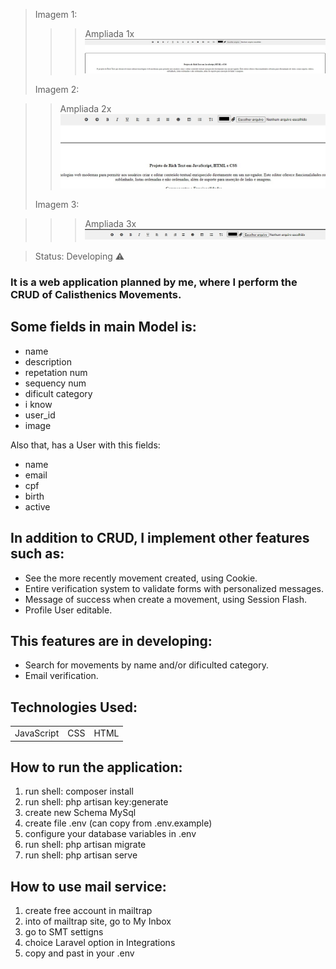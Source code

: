 > Imagem 1:
> > 
> > > Ampliada 1x
![header](https://github.com/WalisonAraujo08/assets/blob/main/richtext2.jpeg)
> > > 
> Imagem 2:

> > Ampliada 2x
![header](https://github.com/WalisonAraujo08/assets/blob/main/richtext3.jpeg)
> > 
> Imagem 3:

> > > Ampliada 3x
![header](https://github.com/WalisonAraujo08/assets/blob/main/richtext4.jpeg)


> Status: Developing ⚠️


### It is a web application planned by me, where I perform the CRUD of Calisthenics Movements.

## Some fields in main Model is:

+ name 
+ description
+ repetation num
+ sequency num
+ dificult category
+ i know
+ user_id
+ image
  
Also that, has a User with this fields:

+ name
+ email
+ cpf
+ birth
+ active

## In addition to CRUD, I implement other features such as:

* See the more recently movement created, using Cookie.
* Entire verification system to validate forms with personalized messages.
* Message of success when create a movement, using Session Flash.
* Profile User editable.

## This features are in developing:

- Search for movements by name and/or dificulted category.
- Email verification.

## Technologies Used:

<table>
  <tr>
    <td>JavaScript</td>
    <td>CSS</td>
    <td>HTML</td>
  </tr>
</table>

## How to run the application:

1) run shell: composer install
2) run shell: php artisan key:generate
3) create new Schema MySql
4) create file .env (can copy from .env.example)
5) configure your database variables in .env
6) run shell: php artisan migrate
7) run shell: php artisan serve

## How to use mail service:

1) create free account in mailtrap
2) into of mailtrap site, go to My Inbox
3) go to SMT settigns
4) choice Laravel option in Integrations
5) copy and past in your .env

<center><img src=""></center>
